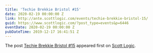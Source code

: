 ```yaml
---
title: 'Techie Brekkie Bristol #15'
date: 2020-02-19 00:00:00 Z
link: http://ante.scottlogic.com/events/techie-brekkie-bristol-15/
guid: https://www.scottlogic.com/?post_type=events&p=6446
eventDate: 2020-02-19 00:00:00 Z
pubDateTime: 2019-12-17 16:41:51 Z
---
```


<p>The post <a rel="nofollow" href="http://ante.scottlogic.com/events/techie-brekkie-bristol-15/">Techie Brekkie Bristol #15</a> appeared first on <a rel="nofollow" href="http://ante.scottlogic.com">Scott Logic</a>.</p>
